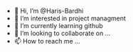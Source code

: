 - 👋 Hi, I’m @Haris-Bardhi
- 👀 I’m interested in project managment
- 🌱 I’m currently learning github
- 💞️ I’m looking to collaborate on ...
- 📫 How to reach me ...

<!---
Haris-Bardhi/Haris-Bardhi is a ✨ special ✨ repository because its `README.md` (this file) appears on your GitHub profile.
You can click the Preview link to take a look at your changes.
--->
